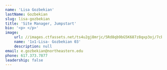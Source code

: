 ```yaml
---
name: 'Lisa Gozbekian'
lastName: Gozbekian
slug: lisa-gozbekian
title: 'Site Manager, Jumpstart'
bio: '<p> </p>'
image:
    url: //images.ctfassets.net/ts4u2gj8mrjc/5Rd8qb9bG5K687z8qxp3oj/7cb77be2b175976ed363093e74e6a965/1x1-Lisa-_Gozbekian_03.jpg
    name: '1x1-Lisa- Gozbekian 03'
    description: null
email: e.gozbekian@northeastern.edu
phone: 617.373.7877
leadership: false
---
```

